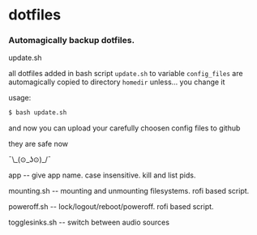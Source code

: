 # dotfiles


### Automagically backup dotfiles.

update.sh

all dotfiles added in bash script `update.sh` to variable `config_files` are automagically copied to directory `homedir` unless... you change it

usage:

```markdown
$ bash update.sh
```

and now you can upload your carefully choosen config files to github

they are safe now

¯\\\_\(⊙_ʖ⊙\)\_/¯

app             -- give app name. case insensitive. kill and list pids.

mounting.sh     -- mounting and unmounting filesystems. rofi based script.

poweroff.sh     -- lock/logout/reboot/poweroff. rofi based script.

togglesinks.sh  -- switch between audio sources

